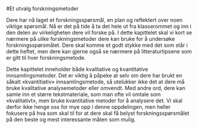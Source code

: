 #Et utvalg forskningsmetoder

<!-- @TODO: Bilde-->

Dere har nå laget et forskningsspørsmål, en plan og reflektert over noen viktige spørsmål. Nå er det på tide å ta det hele ut fra klasserommet og inn i den delen av virkeligheten dere vil forske på. I dette kapittelet skal vi kort se nærmere på ulike forskningsmetoder dere kan bruke for å undersøke forskningsspørsmålet. Dere skal komme et godt stykke med det som står i dette heftet, men dere kan gjerne også se nærmere på litteraturtipsene som er gitt til hver forskningsmetode.

Dette kapittelet inneholder både kvalitative og kvantitative innsamlingsmetoder. Det er viktig å påpeke at selv om dere har brukt en såkalt «kvantitiativ» innsamlingsmetode, så utelukker ikke det at dere må bruke kvalitative analysemetoder eller omvendt. Med andre ord, dere kan samle inn et større tekstmateriale, som man ofte vil omtale som «kvalitativt», men bruke kvantitative metoder for å analysere det. Vi skal derfor ikke henge oss for mye opp i denne oppdelingen, men heller fokusere på hva som skal til for at dere skal få belyst forskningsspørsmålet på den beste og mest interessante måten som mulig.
